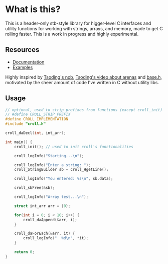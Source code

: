 # What is this?

This is a header-only stb-style library for higger-level C interfaces and utility functions for working with strings, arrays, and memory, made to get C rolling faster.
This is a work in progress and highly experimental.

## Resources

- [Documentation](./DOCUMENTATION.md)
- [Examples](./examples)

Highly inspired by [Tsoding's nob](https://github.com/tsoding/nob.h/blob/master/nob.h), [Tsoding's video about arenas](https://www.youtube.com/watch?v=UYLHA_Ey8Ys&pp=ugMICgJwdBABGAHKBRdhcmVuYSBhbGxvY2F0b3IgdHNvZGluZw%3D%3D) and [base.h](https://github.com/TomasBorquez/base.h/blob/master/base.h), motivated by the sheer amount of code I've written in C without utility libs.

## Usage

```c
// optional, used to strip prefixes from functions (except croll_init)
// #define CROLL_STRIP_PREFIX
#define CROLL_IMPLEMENTATION
#include "croll.h"

croll_daDecl(int, int_arr);

int main() {
    croll_init(); // used to init croll's functionalities

    croll_logInfo("Starting...\n");

    croll_logInfo("Enter a string: ");
    croll_StringBuilder sb = croll_HgetLine();

    croll_logInfo("You entered: %s\n", sb.data);

    croll_sbFree(&sb);

    croll_logInfo("Array test...\n");

    struct int_arr arr = {0};

    for(int i = 0; i < 10; i++) {
        croll_daAppend(&arr, i);
    }

    croll_daForEach(&arr, it) {
        croll_logInfo("  %d\n", *it);
    }

    return 0;
}
```
